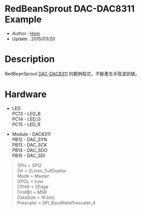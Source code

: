 RedBeanSprout DAC-DAC8311 Example
========
* Author  : [Hom](http://about.me/Hom)
* Update  : 2015/03/20

Description
========
RedBeanSprout [DAC-DAC8311](https://github.com/KitSprout/DAC-DAC8311) 的範例程式，不斷產生半弦波訊號。

Hardware
========
* LED  
PC13 - LED_B  
PC14 - LED_G  
PC15 - LED_R  

* Module - DAC8311  
PB12 - DAC_SYN  
PB13 - DAC_SCK  
PB14 - DAC_SDO  
PB15 - DAC_SDI  
> SPIx = SPI2  
> Dir = 2Lines_FullDuplex  
> Mode = Master  
> CPOL = Low  
> CPHA = 2Edge  
> FirstBit = MSB  
> DataSize = 16 bits  
> Prescaler = SPI_BaudRatePrescaler_4  
